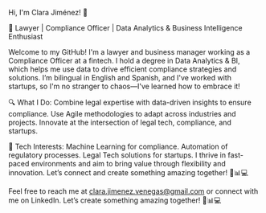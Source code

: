 Hi, I'm Clara Jiménez! 👋

🚀 Lawyer | Compliance Officer | Data Analytics & Business Intelligence Enthusiast

Welcome to my GitHub! I'm a lawyer and business manager working as a Compliance Officer at a fintech. I hold a degree in Data Analytics & BI, which helps me use data to drive efficient compliance strategies and solutions. I’m bilingual in English and Spanish, and I've worked with startups, so I'm no stranger to chaos—I've learned how to embrace it!


🔍 What I Do:
Combine legal expertise with data-driven insights to ensure compliance.
Use Agile methodologies to adapt across industries and projects.
Innovate at the intersection of legal tech, compliance, and startups.


🌟 Tech Interests:
Machine Learning for compliance.
Automation of regulatory processes.
Legal Tech solutions for startups.
I thrive in fast-paced environments and aim to bring value through flexibility and innovation. Let’s connect and create something amazing together! 💼📊💻

Feel free to reach me at clara.jimenez.venegas@gmail.com or connect with me on LinkedIn. Let’s create something amazing together! 💼📊💻
